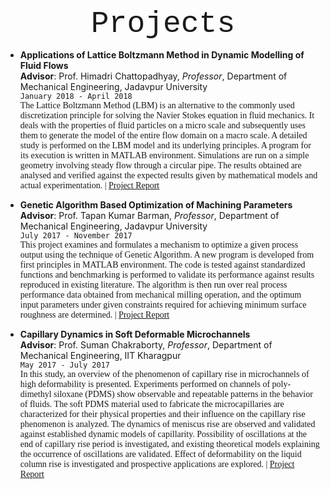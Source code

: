 <p align="center">
<font size="7"> <span style="font-family:Courier New;">Projects</span> </font><br/>
</p>


- **Applications of Lattice Boltzmann Method in Dynamic Modelling of Fluid Flows**<br/>
**Advisor**: Prof. Himadri Chattopadhyay, *Professor*, Department of Mechanical Engineering, Jadavpur University<br/>
`January 2018 - April 2018`<br/>
<span style="font-family:Garamond;">The Lattice Boltzmann Method (LBM) is an alternative to the commonly used discretization principle for solving the Navier Stokes equation in fluid mechanics. It deals with the properties of fluid particles on a micro scale and subsequently uses them to generate the model of the entire flow domain on a macro scale. A detailed study is performed on the LBM model and its underlying principles. A program for its execution is written in MATLAB environment. Simulations are run on a simple geometry involving steady flow through a circular pipe. The results obtained are analysed and verified against the expected results given by mathematical models and actual experimentation. | [Project Report](https://drive.google.com/file/d/1xiDIaSVU2Pi2sqhqKRdWWpbW_MG6qG9z/view?usp=sharing)</span>


- **Genetic Algorithm Based Optimization of Machining Parameters**<br/>
**Advisor**: Prof. Tapan Kumar Barman, *Professor*, Department of Mechanical Engineering, Jadavpur University<br/>
`July 2017 - November 2017`<br/>
<span style="font-family:Garamond;">This project examines and formulates a mechanism to optimize a given process output using the technique of Genetic Algorithm. A new program is developed from first principles in MATLAB environment. The code is tested against standardized functions and benchmarking is performed to validate its performance against results reproduced in existing literature. The algorithm is then run over real process performance data obtained from mechanical milling operation, and the optimum input parameters under given constraints required for achieving minimum surface roughness are determined. | [Project Report]((https://drive.google.com/file/d/1NLoW8r8a_-SmLYdVhczwRz4kUO1cv8c1/view?usp=sharing))</span>



- **Capillary Dynamics in Soft Deformable Microchannels**<br/>
**Advisor**: Prof. Suman Chakraborty, *Professor*, Department of Mechanical Engineering, IIT Kharagpur<br/>
`May 2017 - July 2017`<br/>
<span style="font-family:Garamond;">In this study, an overview of the phenomenon of capillary rise in microchannels of high deformability is presented. Experiments performed on channels of poly-dimethyl siloxane (PDMS) show observable and repeatable patterns in the behavior of fluids. The soft PDMS material used to fabricate the microcapillaries are characterized for their physical properties and their influence on the capillary rise phenomenon is analyzed. The dynamics of meniscus rise are observed and validated against established dynamic models of capillarity. Possibility of oscillations at the end of capillary rise period is investigated, and existing theoretical models explaining the occurrence of oscillations are validated. Effect of deformability on the liquid column rise is investigated and prospective applications are explored. | [Project Report](https://drive.google.com/file/d/1wBnW5xJDLebwWYOcnDTsXPgG7AtgPJQp/view?usp=sharing)</span>
